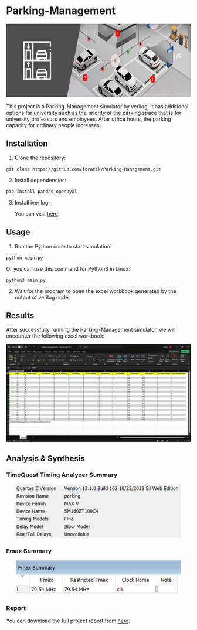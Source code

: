 # Parking-Management
<p align="center">  
    <img height="200px" width="auto" src ="Assets/Parking-Management-System.jpg">
</p> 
This project is a Parking-Management simulator by verilog. it has additional options for university such as the priority of the parking space that is for university professors and employees. After office hours, the parking capacity for ordinary people increases.

## Installation

1. Clone the repository:
```
git clone https://github.com/foratik/Parking-Management.git
```
2. Install dependencies:
```
pip install pandas openpyxl
```
3. Install iverilog:
   
    You can visit [here](https://iverilog.fandom.com/wiki/Installation_Guide).

## Usage

1. Run the Python code to start simulation:
```
python main.py
```
  Or you can use this command for Python3 in Linux:
```
python3 main.py
```
2. Wait for the program to open the excel workbook generated by the output of verilog code.


## Results

After successfully running the Parking-Management simulator, we will encounter the following excel workbook:

<p align="center">  
    <img height="auto" width="900px" src ="Assets/Results-Preview.png">
</p> 

## Analysis & Synthesis

### TimeQuest Timing Analyzer Summary

<p align="center">  
    <img height="auto" width="450px" src ="Assets/TimeQuest-Timing-Analyzer-Summary.jpg">
</p> 

### Fmax Summary

<p align="center">  
    <img height="auto" width="450px" src ="Assets/Fmax-Summary.png">
</p> 

### Report

You can download the full project report from [here](https://github.com/foratik/Parking-Management/blob/main/Document/Parking-Management-Project-Report.pdf).


